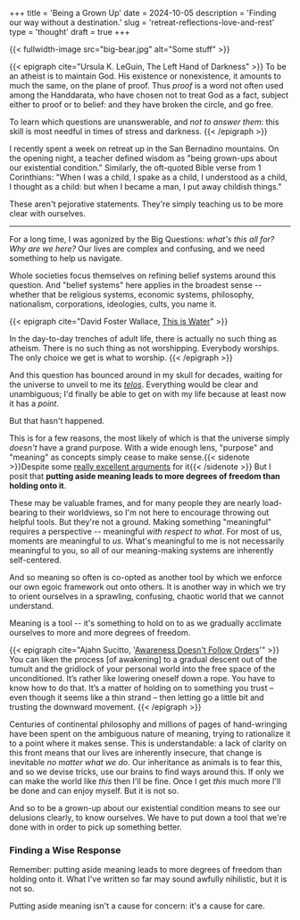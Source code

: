 +++
title = 'Being a Grown Up'
date = 2024-10-05
description = 'Finding our way without a destination.'
slug = 'retreat-reflections-love-and-rest'
type = 'thought'
draft = true
+++

{{< fullwidth-image src="big-bear.jpg" alt="Some stuff" >}}

{{< epigraph cite="Ursula K. LeGuin, The Left Hand of Darkness" >}}
To be an atheist is to maintain God. His existence or nonexistence, it amounts to much the same, on the plane of proof.
Thus _proof_ is a word not often used among the Handdarata, who have chosen not to treat God as a fact, subject either to proof or to belief: and they have broken the circle, and go free.

To learn which questions are unanswerable, and _not to answer them_: this skill is most needful in times of stress and darkness.
{{< /epigraph >}}

I recently spent a week on retreat up in the San Bernadino mountains. On the opening night, a teacher defined wisdom as "being grown-ups about our existential condition."
Similarly, the oft-quoted Bible verse from 1 Corinthians: "When I was a child, I spake as a child, I understood as a child, I thought as a child: but when I became a man, I put away childish things."

These aren't pejorative statements.
They're simply teaching us to be more clear with ourselves.

---

For a long time, I was agonized by the Big Questions: *what's this all for? Why are we here?*
Our lives are complex and confusing, and we need something to help us navigate.

Whole societies focus themselves on refining belief systems around this question.
And "belief systems" here applies in the broadest sense -- whether that be religious systems, economic systems, philosophy, nationalism, corporations, ideologies, cults, you name it.

{{< epigraph cite="David Foster Wallace, [This is Water](https://fs.blog/david-foster-wallace-this-is-water/#:~:text=in%20the%20day%2Dto%2Dday%20trenches%20of%20adult%20life%2C%20there%20is%20actually%20no%20such%20thing%20as%20atheism)" >}}

In the day-to-day trenches of adult life, there is actually no such thing as atheism.
There is no such thing as not worshipping.
Everybody worships.
The only choice we get is what to worship.
{{< /epigraph >}}

And this question has bounced around in my skull for decades, waiting for the universe to unveil to me its *[telos](https://en.wikipedia.org/wiki/Teleology)*.
Everything would be clear and unambiguous; I'd finally be able to get on with my life because at least now it has a _point_.

But that hasn't happened.

This is for a few reasons, the most likely of which is that the universe simply _doesn't_ have a grand purpose.
With a wide enough lens, "purpose" and "meaning" as concepts simply cease to make sense.{{< sidenote >}}Despite some [really excellent arguments](https://meaningness.com/) for it{{< /sidenote >}}
But I posit that **putting aside meaning leads to more degrees of freedom than holding onto it**.

These may be valuable frames, and for many people they are nearly load-bearing to their worldviews, so I'm not here to encourage throwing out helpful tools.
But they're not a ground.
Making something "meaningful" requires a perspective -- meaningful *with respect to what*.
For most of us, moments are meaningful to *us*.
What's meaningful to me is not necessarily meaningful to you, so all of our meaning-making systems are inherently self-centered.

And so meaning so often is co-opted as another tool by which we enforce our own egoic framework out onto others.
It is another way in which we try to orient ourselves in a sprawling, confusing, chaotic world that we cannot understand.

Meaning is a tool -- it's something to hold on to as we gradually acclimate ourselves to more and more degrees of freedom.

{{< epigraph cite="Ajahn Sucitto, '[Awareness Doesn't Follow Orders](https://ajahnsucitto.org/articles/awareness-doesnt-follow-orders/)'" >}}
You can liken the process [of awakening] to a gradual descent out of the tumult and the gridlock of your personal world into the free space of the unconditioned. It’s rather like lowering oneself down a rope. You have to know how to do that. It’s a matter of holding on to something you trust – even though it seems like a thin strand – then letting go a little bit and trusting the downward movement.
{{< /epigraph >}}

Centuries of continental philosophy and millions of pages of hand-wringing have been spent on the ambiguous nature of meaning, trying to rationalize it to a point where it makes sense.
This is understandable: a lack of clarity on this front means that our lives are inherently insecure, that change is inevitable *no matter what we do*.
Our inheritance as animals is to fear this, and so we devise tricks, use our brains to find ways around this.
If only we can make the world like *this* then I'll be fine.
Once I get *this* much more I'll be done and can enjoy myself.
But it is not so.

And so to be a grown-up about our existential condition means to see our delusions clearly, to know ourselves.
We have to put down a tool that we're done with in order to pick up something better.

### Finding a Wise Response

Remember: putting aside meaning leads to more degrees of freedom than holding onto it.
What I've written so far may sound awfully nihilistic, but it is not so.

Putting aside meaning isn't a cause for concern: it's a cause for care.